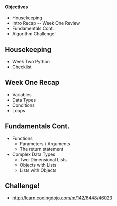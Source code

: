 #### Objectives
-   Housekeeping
-   Intro Recap -- Week One Review
-   Fundamentals Cont.
-   Algorithm Challenge!

## Housekeeping
-   Week Two Python
-   Checklist

## Week One Recap
-   Variables
-   Data Types
-   Conditions
-   Loops

## Fundamentals Cont.
-   Functions
    -   Parameters / Arguments
    -   The return statement
-   Complex Data Types
    -   Two-Dimensional Lists
    -   Objects with Lists
    -   Lists with Objects

## Challenge!
-   http://learn.codingdojo.com/m/142/6448/46023